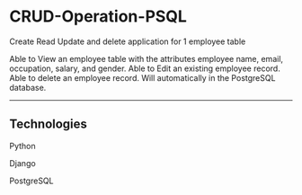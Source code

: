 # CRUD-Operation-PSQL
Create Read Update and delete application for 1 employee table

Able to View an employee table with the attributes employee name, email, occupation, salary, and gender. Able to Edit an existing employee record. Able to delete an employee record. Will automatically in the PostgreSQL database.


---
## Technologies
Python

Django

PostgreSQL
